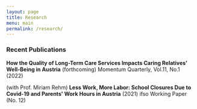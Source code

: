 ```yaml
---
layout: page
title: Research
menu: main
permalink: /research/
---
```



### Recent Publications
**How the Quality of Long-Term Care Services Impacts Caring Relatives’ Well-Being in Austria** (forthcoming) Momentum Quarterly, Vol.11, No.1 (2022)

(with Prof. Miriam Rehm) **Less Work, More Labor: School Closures Due to Covid-19 and Parents' Work Hours in Austria** (2021) ifso Working Paper (No. 12)
